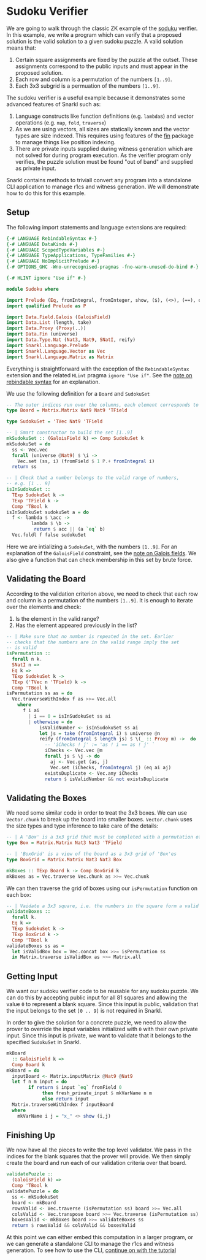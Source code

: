 # Sudoku Verifier

We are going to walk through the classic ZK example of the [soduku](https://en.wikipedia.org/wiki/Sudoku) verifier. In this example, we write a program which can verify that a proposed solution is the valid solution to a given sudoku puzzle. A valid solution means that:

1. Certain square assignments are fixed by the puzzle at the outset. These assignments correspond to the public inputs and must appear in the proposed solution.
2. Each row and column is a permutation of the numbers `[1..9]`.
3. Each 3x3 subgrid is a permuation of the numbers `[1..9]`.

The sudoku verifier is a useful example because it demonstrates some advanced features of Snarkl such as:
1. Language constructs like function definitions (e.g. `lambda`s) and vector operations (e.g. `map`, `fold`, `traverse`)
2. As we are using vectors, all sizes are statically known and the vector types are size indexed. This requires using features of the [fin](https://hackage.haskell.org/package/fin-0.3) package to manage things like position indexing.
3. There are private inputs supplied during witness generation which are not solved for during program execution. As the verifier program only verifies, the puzzle solution must be found "out of band" and supplied as private input.

Snarkl contains methods to triviall convert any program into a standalone CLI application to manage r1cs and witness generation. We will demonstrate how to do this for this example.

## Setup

The following import statements and language extensions are required:


```haskell
{-# LANGUAGE RebindableSyntax #-}
{-# LANGUAGE DataKinds #-}
{-# LANGUAGE ScopedTypeVariables #-}
{-# LANGUAGE TypeApplications, TypeFamilies #-}
{-# LANGUAGE NoImplicitPrelude #-}
{-# OPTIONS_GHC -Wno-unrecognised-pragmas -fno-warn-unused-do-bind #-}

{-# HLINT ignore "Use if" #-}

module Sudoku where

import Prelude (Eq, fromIntegral, fromInteger, show, ($), (<>), (==), otherwise)
import qualified Prelude as P

import Data.Field.Galois (GaloisField)
import Data.List (length, take)
import Data.Proxy (Proxy(..))
import Data.Fin (universe)
import Data.Type.Nat (Nat3, Nat9, SNatI, reify)
import Snarkl.Language.Prelude
import Snarkl.Language.Vector as Vec
import Snarkl.Language.Matrix as Matrix
```

Everything is straightforward with the exception of the `RebindableSyntax` extension and the related `HLint` pragma `ignore "Use if"`. See the [note on rebindable syntax](../README.md#rebindablesyntax-extension-etc) for an explanation.

We use the following definition for a `Board` and `SudokuSet` 

```haskell
-- The outer indices run over the columns, each element corresponds to a row.
type Board = Matrix.Matrix Nat9 Nat9 'TField

type SudokuSet = 'TVec Nat9 'TField

-- | Smart constructor to build the set [1..9]
mkSudokuSet :: (GaloisField k) => Comp SudokuSet k
mkSudokuSet = do
  ss <- Vec.vec
  forall (universe @Nat9) $ \i ->
    Vec.set (ss, i) (fromField $ 1 P.+ fromIntegral i)
  return ss

-- | Check that a number belongs to the valid range of numbers,
-- e.g. [1 .. 9]
isInSudokuSet ::
  TExp SudokuSet k ->
  TExp 'TField k ->
  Comp 'TBool k
isInSudokuSet sudokuSet a = do 
  f <- lambda $ \acc ->
         lambda $ \b -> 
          return $ acc || (a `eq` b)
  Vec.foldl f false sudokuSet
```

Here we are intializing a `SudokuSet`, with the numbers `[1..9]`. For an explanation of the `GaloisField` constraint, see the [note on Galois fields](../README.md#galois-fields).
We also give a function that can check membership in this set by brute force.

## Validating the Board

According to the validation criterion above, we need to check that each row and column is 
a permutation of the numbers `[1..9]`. It is enough to iterate over the elements and check:
1. Is the element in the valid range?
2. Has the element appeared previously in the list?

```haskell
-- | Make sure that no number is repeated in the set. Earlier
-- checks that the numbers are in the valid range imply the set
-- is valid
isPermutation ::
  forall n k.
  SNatI n => 
  Eq k =>
  TExp SudokuSet k ->
  TExp ('TVec n 'TField) k ->
  Comp 'TBool k
isPermutation ss as = do
  Vec.traverseWithIndex f as >>= Vec.all
    where
      f i ai 
        | i == 0 = isInSudokuSet ss ai
        | otherwise = do 
            isValidNumber <- isInSudokuSet ss ai
            let js = take (fromIntegral i) $ universe @n
            reify (fromIntegral $ length js) $ \(_ :: Proxy m) ->  do 
              -- 'iChecks ! j' := 'as ! i == as ! j' `
              iChecks <- Vec.vec @m
              forall js $ \j -> do
                aj <- Vec.get (as, j)
                Vec.set (iChecks, fromIntegral j) (eq ai aj)
              existsDuplicate <- Vec.any iChecks
              return $ isValidNumber && not existsDuplicate
```

## Validating the Boxes

We need some similar code in order to treat the 3x3 boxes. We can use `Vector.chunk` to break up the board into smaller boxes. `Vector.chunk` uses the size types and type inference to take care of the details:

```haskell
-- | A 'Box' is a 3x3 grid that must be completed with a permutation of [1..9]
type Box = Matrix.Matrix Nat3 Nat3 'TField

-- | 'BoxGrid' is a view of the board as a 3x3 grid of 'Box'es
type BoxGrid = Matrix.Matrix Nat3 Nat3 Box

mkBoxes :: TExp Board k -> Comp BoxGrid k
mkBoxes as = Vec.traverse Vec.chunk as >>= Vec.chunk
```

We can then traverse the grid of boxes using our `isPermutation` function on each box:

```haskell
-- | Vaidate a 3x3 square, i.e. the numbers in the square form a valid set.
validateBoxes ::
  forall k. 
  Eq k =>
  TExp SudokuSet k ->
  TExp BoxGrid k ->
  Comp 'TBool k
validateBoxes ss as = 
  let isValidBox box = Vec.concat box >>= isPermutation ss
  in Matrix.traverse isValidBox as >>= Matrix.all
```


## Getting Input

We want our sudoku verifier code to be reusable for any sudoku puzzle. We can do this by accepting public input
for all 81 squares and allowing the value `0` to represent a blank square. Since this input is public, validation
that the input belongs to the set `[0 .. 9]` is not required in Snarkl.

In order to give the solution for a concrete puzzle, we need to allow the prover to override the input variables initialized with `0` with their own private input. Since this input is private, we want to validate that it belongs to the specified `SudokuSet` in Snarkl.


```haskell
mkBoard
  :: GaloisField k =>
  Comp Board k
mkBoard = do
  inputBoard <- Matrix.inputMatrix @Nat9 @Nat9
  let f n m input = do
        if return $ input `eq` fromField 0
             then fresh_private_input $ mkVarName n m
             else return input
  Matrix.traverseWithIndex f inputBoard
  where
    mkVarName i j = "x_" <> show (i,j)
```


## Finishing Up

We now have all the pieces to write the top level validator. We pass in the indices for the blank squares that the prover will provide. We then simply create the board and run each of our validation criteria over that board.

```haskell
validatePuzzle ::
  (GaloisField k) =>
  Comp 'TBool k
validatePuzzle = do
  ss <- mkSudokuSet
  board <- mkBoard
  rowsValid <- Vec.traverse (isPermutation ss) board >>= Vec.all
  colsValid <- Vec.transpose board >>= Vec.traverse (isPermutation ss) >>= Vec.all
  boxesValid <- mkBoxes board >>= validateBoxes ss
  return $ rowsValid && colsValid && boxesValid
```

At this point we can either embed this computation in a larger program, or we can generate a standalone CLI to manage the r1cs and witness generation. To see how to use the CLI, [continue on with the tutorial](./Main.md)